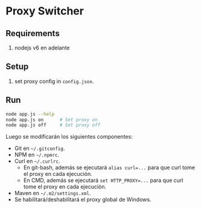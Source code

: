 # Proxy Switcher
## Requirements
1. nodejs v6 en adelante

## Setup
1. set proxy config in `config.json`.

## Run
```bash
node app.js --help
node app.js on      # Set proxy on
node app.js off     # Set proxy off
```

Luego se modificarán los siguientes componentes:
- Git en `~/.gitconfig`.
- NPM en `~/.npmrc`.
- Curl en `~/.curlrc`.
    - En git-bash, además se ejecutará `alias curl=...` para que curl tome el proxy en cada ejecución.
    - En CMD, además se ejecutará `set HTTP_PROXY=...` para que curl tome el proxy en cada ejecución.
- Maven en `~/.m2/settings.xml`.
- Se habilitará/deshabilitará el proxy global de Windows.
